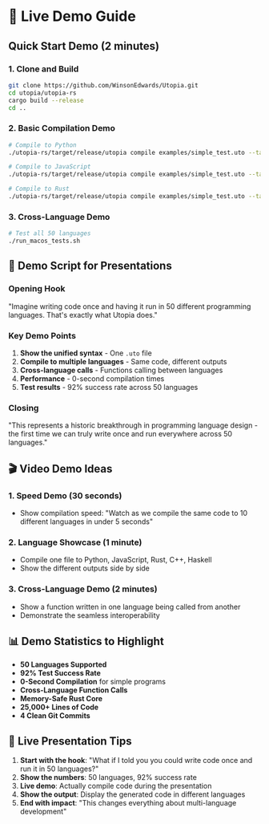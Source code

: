 # 🎪 Live Demo Guide

## Quick Start Demo (2 minutes)

### 1. Clone and Build
```bash
git clone https://github.com/WinsonEdwards/Utopia.git
cd utopia/utopia-rs
cargo build --release
cd ..
```

### 2. Basic Compilation Demo
```bash
# Compile to Python
./utopia-rs/target/release/utopia compile examples/simple_test.uto --target python

# Compile to JavaScript
./utopia-rs/target/release/utopia compile examples/simple_test.uto --target javascript

# Compile to Rust
./utopia-rs/target/release/utopia compile examples/simple_test.uto --target rust
```

### 3. Cross-Language Demo
```bash
# Test all 50 languages
./run_macos_tests.sh
```

## 🎯 Demo Script for Presentations

### Opening Hook
"Imagine writing code once and having it run in 50 different programming languages. That's exactly what Utopia does."

### Key Demo Points
1. **Show the unified syntax** - One `.uto` file
2. **Compile to multiple languages** - Same code, different outputs
3. **Cross-language calls** - Functions calling between languages
4. **Performance** - 0-second compilation times
5. **Test results** - 92% success rate across 50 languages

### Closing
"This represents a historic breakthrough in programming language design - the first time we can truly write once and run everywhere across 50 languages."

## 🎬 Video Demo Ideas

### 1. Speed Demo (30 seconds)
- Show compilation speed: "Watch as we compile the same code to 10 different languages in under 5 seconds"

### 2. Language Showcase (1 minute)
- Compile one file to Python, JavaScript, Rust, C++, Haskell
- Show the different outputs side by side

### 3. Cross-Language Demo (2 minutes)
- Show a function written in one language being called from another
- Demonstrate the seamless interoperability

## 📊 Demo Statistics to Highlight

- **50 Languages Supported**
- **92% Test Success Rate**
- **0-Second Compilation** for simple programs
- **Cross-Language Function Calls**
- **Memory-Safe Rust Core**
- **25,000+ Lines of Code**
- **4 Clean Git Commits**

## 🎪 Live Presentation Tips

1. **Start with the hook**: "What if I told you you could write code once and run it in 50 languages?"
2. **Show the numbers**: 50 languages, 92% success rate
3. **Live demo**: Actually compile code during the presentation
4. **Show the output**: Display the generated code in different languages
5. **End with impact**: "This changes everything about multi-language development" 